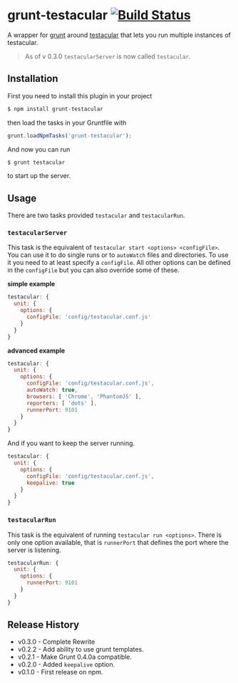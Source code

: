 # grunt-testacular [![Build Status](https://travis-ci.org/vojtajina/testacular.png)](https://travis-ci.org/vojtajina/testacular)

A wrapper for [grunt](http://gruntjs.com) around
[testacular](http://vojtajina.github.com/testacular/) that lets you 
run multiple instances of testacular. 

> As of v 0.3.0 `testacularServer` is now called `testacular`.

## Installation

First you need to install this plugin in your project

```bash
$ npm install grunt-testacular
```

then load the tasks in your Gruntfile with

```javascript
grunt.loadNpmTasks('grunt-testacular');
```
And now you can run
```bash
$ grunt testacular
```
to start up the server.

## Usage
There are two tasks provided `testacular` and `testacularRun`. 

### `testacularServer`
This task is the equivalent of `testacular start <options>
<configFile>`. You can use it to do single runs or to `autoWatch`
files and directories. To use it you need to at least specify a
`configFile`. All other options can be defined in the `configFile` but
you can also override some of these.

**simple example**

```javascript
testacular: {
  unit: {
    options: {
      configFile: 'config/testacular.conf.js'
    }
  }
}
```

**advanced example**

```javascript
testacular: {
  unit: {
    options: {
      configFile: 'config/testacular.conf.js',
      autoWatch: true,
      browsers: [ 'Chrome', 'PhantomJS' ],
      reporters: [ 'dots' ],
      runnerPort: 9101
    }
  }
}
```
And if you want to keep the server running.
```javascript
testacular: {
  unit: {
    options: {
      configFile: 'config/testacular.conf.js',
      keepalive: true
    }
  }
}
```

### `testacularRun`
This task is the equivalent of running `testacular run <options>`.
There is only one option available, that is `runnerPort` that defines
the port where the server is listening.

```javascript
testacularRun: {
  unit: {
    options: {
      runnerPort: 9101
    }
  }
}
```

## Release History
* v0.3.0 - Complete Rewrite
* v0.2.2 - Add ability to use grunt templates.
* v0.2.1 - Make Grunt 0.4.0a compatible.
* v0.2.0 - Added `keepalive` option.
* v0.1.0 - First release on npm.


